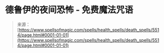 <!--yml

category: 未分类

date: 2024-06-12 18:39:44

-->

# 德鲁伊的夜间恐怖 - 免费魔法咒语

> 来源：[https://www.spellsofmagic.com/spells/health_spells/death_spells/5514/page.html#0001-01-01](https://www.spellsofmagic.com/spells/health_spells/death_spells/5514/page.html#0001-01-01)
